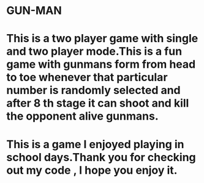 # GUN-MAN

# This is a two player game with single and two player mode.This is a fun game with gunmans form from head to toe whenever that particular number is randomly selected and after 8 th stage it can shoot and kill the opponent alive gunmans.

# This is a game I enjoyed playing in school days.Thank you for checking out my code , I hope you enjoy it.

